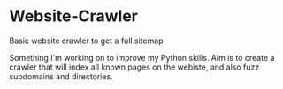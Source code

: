 # Website-Crawler
Basic website crawler to get a full sitemap

Something I'm working on to improve my Python skills. Aim is to create a crawler that will index all known pages on the webiste, and also fuzz subdomains and directories.
